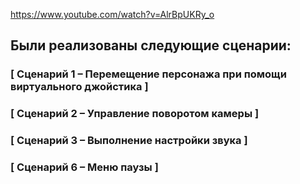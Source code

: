 https://www.youtube.com/watch?v=AlrBpUKRy_o

## Были реализованы следующие сценарии:

### [ Сценарий 1 – Перемещение персонажа при помощи виртуального джойстика ]
### [ Сценарий 2 – Управление поворотом камеры ]
### [ Сценарий 3 – Выполнение настройки звука ]
### [ Сценарий 6 – Меню паузы ]
